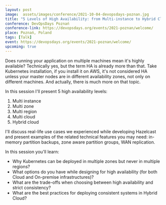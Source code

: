 ```yaml
---
layout: post
image:  assets/images/conference/2021-10-04-devopsdays-poznan.jpg
title: "5 Levels of High Availability: from Multi-instance to Hybrid Cloud"
conference: DevOpsDays Poznań
conference-link: https://devopsdays.org/events/2021-poznan/welcome/
place: Poznań, Poland
tags: [Talk]
event: https://devopsdays.org/events/2021-poznan/welcome/
upcoming: true
---
```


Does running your application on multiple machines mean it's highly available? Technically yes, but the term HA is already more than that. Take Kubernetes installation, if you install it on AWS, it's not considered HA unless your master nodes are in different availability zones, not only on different machines. And actually, there is much more on that topic.

In this session I'll present 5 high availability levels:
1. Multi instance
2. Multi zone
3. Multi region
4. Multi cloud
5. Hybrid cloud

I'll discuss real-life use cases we experienced while developing Hazelcast and present examples of the related technical features you may need: in-memory partition backups, zone aware partition groups, WAN replication.

In this session you'll learn:
- Why Kubernetes can be deployed in multiple zones but never in multiple regions?
- What options do you have while designing for high availability (for both Cloud and On-premise infrastructures)?
- What are the trade-offs when choosing between high availability and strict consistency?
- What are the best practices for deploying consistent systems in Hybrid Cloud?
